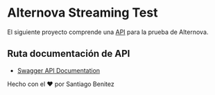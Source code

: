 # Alternova Streaming Test

El siguiente proyecto comprende una [API](ec2-3-93-3-252.compute-1.amazonaws.com) para la prueba de Alternova.

## Ruta documentación de API

- [Swagger API Documentation](ec2-3-93-3-252.compute-1.amazonaws.com/api/schema/docs/)
    
Hecho con el ❤️ por Santiago Benitez